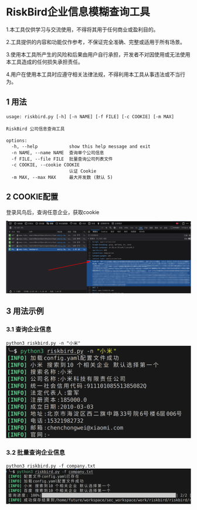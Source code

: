 # RiskBird企业信息模糊查询工具

1.本工具仅供学习与交流使用，不得将其用于任何商业或盈利目的。

2.工具提供的内容和功能仅作参考，不保证完全准确、完整或适用于所有场景。

3.使用本工具所产生的风险和后果由用户自行承担，开发者不对因使用或无法使用本工具造成的任何损失承担责任。

4.用户在使用本工具时应遵守相关法律法规，不得利用本工具从事违法或不当行为。

## 1 用法
```
usage: riskbird.py [-h] [-n NAME] [-f FILE] [-c COOKIE] [-m MAX]

RiskBird 公司信息查询工具

options:
  -h, --help            show this help message and exit
  -n NAME, --name NAME  查询单个公司信息
  -f FILE, --file FILE  批量查询公司列表文件
  -c COOKIE, --cookie COOKIE
                        认证 Cookie
  -m MAX, --max MAX     最大并发数 (默认 5)
```

## 2 COOKIE配置

登录风鸟后，查询任意企业，获取cookie

![alt text](image.png)

## 3 用法示例

### 3.1 查询企业信息
`python3 riskbird.py -n "小米"` 
![alt text](image-1.png)
### 3.2 批量查询企业信息
`python3 riskbird.py -f company.txt`
![alt text](image-2.png)


